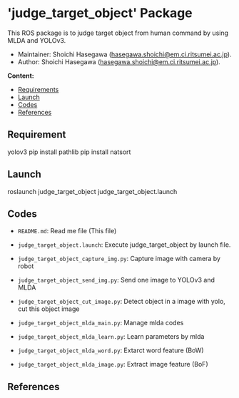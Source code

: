 # 'judge_target_object' Package

This ROS package is to judge target object from human command by using MLDA and YOLOv3.

*   Maintainer: Shoichi Hasegawa ([hasegawa.shoichi@em.ci.ritsumei.ac.jp](mailto:hasegawa.shoichi@em.ci.ritsumei.ac.jp)).
*   Author: Shoichi Hasegawa ([hasegawa.shoichi@em.ci.ritsumei.ac.jp](mailto:hasegawa.shoichi@em.ci.ritsumei.ac.jp)).

**Content:**
*   [Requirements](#requirements)
*   [Launch](#launch)
*   [Codes](#codes)
*   [References](#references)

## Requirement
yolov3
pip install pathlib
pip install natsort

## Launch
roslaunch judge_target_object judge_target_object.launch

## Codes
- `README.md`: Read me file (This file)

- `judge_target_object.launch`: Execute judge_target_object by launch file.

- `judge_target_object_capture_img.py`: Capture image with camera by robot

- `judge_target_object_send_img.py`:  Send one image to YOLOv3 and MLDA

- `judge_target_object_cut_image.py`:  Detect object in a image with yolo, cut this object image

- `judge_target_object_mlda_main.py`:  Manage mlda codes

- `judge_target_object_mlda_learn.py`:  Learn parameters by mlda

- `judge_target_object_mlda_word.py`:  Extarct word feature (BoW)

- `judge_target_object_mlda_image.py`:  Extract image feature (BoF)

## References











